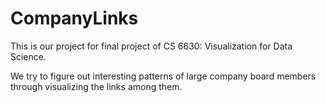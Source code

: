 # CompanyLinks
This is our project for final project of CS 6630: Visualization for Data Science.

We try to figure out interesting patterns of large company board members through visualizing the links among them.
